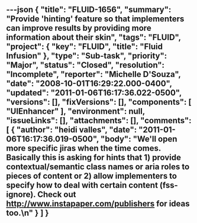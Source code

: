 ---json
{
  "title": "FLUID-1656",
  "summary": "Provide 'hinting' feature so that implementers can improve results by providing more information about their skin",
  "tags": "FLUID",
  "project": {
    "key": "FLUID",
    "title": "Fluid Infusion"
  },
  "type": "Sub-task",
  "priority": "Major",
  "status": "Closed",
  "resolution": "Incomplete",
  "reporter": "Michelle D'Souza",
  "date": "2008-10-01T16:29:22.000-0400",
  "updated": "2011-01-06T16:17:36.022-0500",
  "versions": [],
  "fixVersions": [],
  "components": [
    "UIEnhancer"
  ],
  "environment": null,
  "issueLinks": [],
  "attachments": [],
  "comments": [
    {
      "author": "heidi valles",
      "date": "2011-01-06T16:17:36.019-0500",
      "body": "We'll open more specific jiras when the time comes. Basically this is asking for hints that 1) provide contextual/semantic class names or aria roles to pieces of content or 2) allow implementers to specify how to deal with certain content (fss-ignore). Check out <http://www.instapaper.com/publishers> for ideas too.\n"
    }
  ]
}
---

        